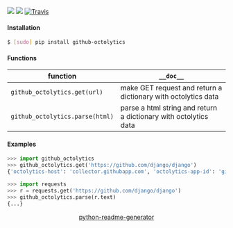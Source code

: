 <!--
https://pypi.org/project/readme-generator/
https://pypi.org/project/python-readme-generator/
-->

[![](https://img.shields.io/pypi/pyversions/github-octolytics.svg?longCache=True)](https://pypi.org/project/github-octolytics/)
[![](https://img.shields.io/pypi/v/github-octolytics.svg?maxAge=3600)](https://pypi.org/project/github-octolytics/)
[![Travis](https://api.travis-ci.org/andrewp-as-is/github-octolytics.py.svg?branch=master)](https://travis-ci.org/andrewp-as-is/github-octolytics.py/)

#### Installation
```bash
$ [sudo] pip install github-octolytics
```

#### Functions
function|`__doc__`
-|-
`github_octolytics.get(url)` |make GET request and return a dictionary with octolytics data
`github_octolytics.parse(html)` |parse a html string and return a dictionary with octolytics data

#### Examples
```python
>>> import github_octolytics
>>> github_octolytics.get('https://github.com/django/django')
{'octolytics-host': 'collector.githubapp.com', 'octolytics-app-id': 'github', 'octolytics-event-url': 'https://collector.githubapp.com/github-external/browser_event', 'octolytics-dimension-request_id': '6C86:1AB6A:1553F2A:20148E0:5DB5986A', 'octolytics-dimension-region_edge': 'ams', 'octolytics-dimension-region_render': 'iad', 'octolytics-dimension-ga_id': '', 'octolytics-dimension-visitor_id': 6848789782742800491, 'octolytics-dimension-user_id': 27804, 'octolytics-dimension-user_login': 'django', 'octolytics-dimension-repository_id': 4164482, 'octolytics-dimension-repository_nwo': 'django/django', 'octolytics-dimension-repository_public': True, 'octolytics-dimension-repository_is_fork': False, 'octolytics-dimension-repository_network_root_id': 4164482, 'octolytics-dimension-repository_network_root_nwo': 'django/django', 'octolytics-dimension-repository_explore_github_marketplace_ci_cta_shown': False}

```

```python
>>> import requests
>>> r = requests.get('https://github.com/django/django')
>>> github_octolytics.parse(r.text)
{...}
```

<p align="center">
    <a href="https://pypi.org/project/python-readme-generator/">python-readme-generator</a>
</p>